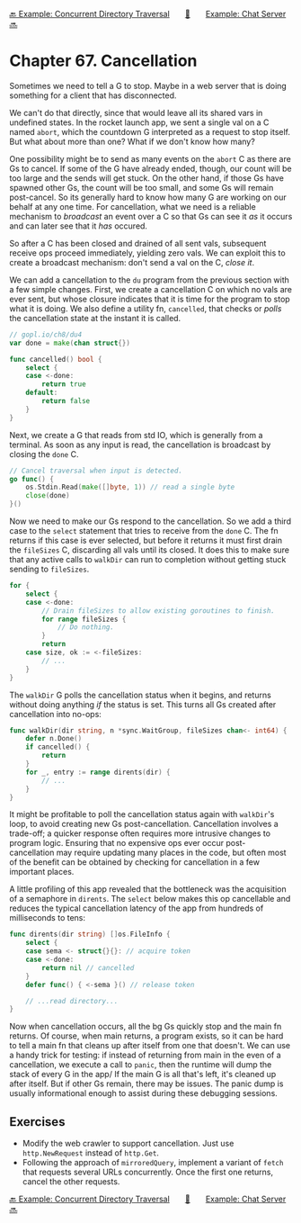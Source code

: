 [🔙 Example: Concurrent Directory Traversal][previous-chapter]&nbsp;&nbsp;&nbsp;&nbsp;&nbsp;&nbsp;&nbsp;[🏡][readme]&nbsp;&nbsp;&nbsp;&nbsp;&nbsp;&nbsp;&nbsp;[Example: Chat Server 🔜][upcoming-chapter]

# Chapter 67. Cancellation

Sometimes we need to tell a G to stop. Maybe in a web server that is doing something for a client
that has disconnected.

We can't do that directly, since that would leave all its shared vars in undefined states. In the
rocket launch app, we sent a single val on a C named `abort`, which the countdown G interpreted as
a request to stop itself. But what about more than one? What if we don't know how many?

One possibility might be to send as many events on the `abort` C as there are Gs to cancel. If some
of the G have already ended, though, our count will be too large and the sends will get stuck. On
the other hand, if those Gs have spawned other Gs, the count will be too small, and some Gs will
remain post-cancel. So its generally hard to know how many G are working on our behalf at any one
time. For cancellation, what we need is a reliable mechanism to _broadcast_ an event over a C so
that Gs can see it _as_ it occurs and can later see that it _has_ occured.

So after a C has been closed and drained of all sent vals, subsequent receive ops proceed
immediately, yielding zero vals. We can exploit this to create a broadcast mechanism: don't send
a val on the C, _close it_.

We can add a cancellation to the `du` program from the previous section with a few simple changes.
First, we create a cancellation C on which no vals are ever sent, but whose closure indicates that
it is time for the program to stop what it is doing. We also define a utility fn, `cancelled`, that
checks or _polls_ the cancellation state at the instant it is called.

```go
// gopl.io/ch8/du4
var done = make(chan struct{})

func cancelled() bool {
    select {
    case <-done:
        return true
    default:
        return false
    }
}
```

Next, we create a G that reads from std IO, which is generally from a terminal. As soon as any input is read, the cancellation is broadcast by closing the `done` C.

```go
// Cancel traversal when input is detected.
go func() {
    os.Stdin.Read(make([]byte, 1)) // read a single byte
    close(done)
}()
```

Now we need to make our Gs respond to the cancellation. So we add a third case to the `select`
statement that tries to receive from the `done` C. The fn returns if this case is ever selected,
but before it returns it must first drain the `fileSizes` C, discarding all vals until its closed.
It does this to make sure that any active calls to `walkDir` can run to completion without getting
stuck sending to `fileSizes`.

```go
for {
    select {
    case <-done:
        // Drain fileSizes to allow existing goroutines to finish.
        for range fileSizes {
            // Do nothing.
        }
        return
    case size, ok := <-fileSizes:
        // ...
    }
}
```

The `walkDir` G polls the cancellation status when it begins, and returns without doing anything
_if_ the status is set. This turns all Gs created after cancellation into no-ops:

```go
func walkDir(dir string, n *sync.WaitGroup, fileSizes chan<- int64) {
    defer n.Done()
    if cancelled() {
        return
    }
    for _, entry := range dirents(dir) {
        // ...
    }
}
```

It might be profitable to poll the cancellation status again with `walkDir`'s loop, to avoid
creating new Gs post-cancellation. Cancellation involves a trade-off; a quicker response often
requires more intrusive changes to program logic. Ensuring that no expensive ops ever occur post-
cancellation may require updating many places in the code, but often most of the benefit can be
obtained by checking for cancellation in a few important places.

A little profiling of this app revealed that the bottleneck was the acquisition of a semaphore in
`dirents`. The `select` below makes this op cancellable and reduces the typical cancellation
latency of the app from hundreds of milliseconds to tens:

```go
func dirents(dir string) []os.FileInfo {
    select {
    case sema <- struct{}{}: // acquire token
    case <-done:
        return nil // cancelled
    }
    defer func() { <-sema }() // release token

    // ...read directory...
}
```
 Now when cancellation occurs, all the bg Gs quickly stop and the main fn returns. Of course, when
 main returns, a program exists, so it can be hard to tell a main fn that cleans up after itself
 from one that doesn't. We can use a handy trick for testing: if instead of returning from main in
 the even of a cancellation, we execute a call to `panic`, then the runtime will dump the stack of
 every G in the app/ If the main G is all that's left, it's cleaned up after itself. But if other
 Gs remain, there may be issues. The panic dump is usually informational enough to assist during
 these debugging sessions.

## Exercises

* Modify the web crawler to support cancellation. Just use `http.NewRequest` instead of `http.Get`.
* Following the approach of `mirroredQuery`, implement a variant of `fetch` that requests several
URLs concurrently. Once the first one returns, cancel the other requests.

[🔙 Example: Concurrent Directory Traversal][previous-chapter]&nbsp;&nbsp;&nbsp;&nbsp;&nbsp;&nbsp;&nbsp;[🏡][readme]&nbsp;&nbsp;&nbsp;&nbsp;&nbsp;&nbsp;&nbsp;[Example: Chat Server 🔜][upcoming-chapter]

[readme]: README.md
[previous-chapter]: ch066-example-concurrent-directory-traversal.md
[upcoming-chapter]: ch068-example-chat-server.md
